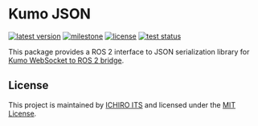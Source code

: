 # Kumo JSON

[![latest version](https://img.shields.io/github/v/release/ichiro-its/kumo_json)](https://github.com/ichiro-its/kumo_json/releases/)
[![milestone](https://img.shields.io/github/milestones/progress/ichiro-its/kumo_json/1?label=milestone)](https://github.com/ichiro-its/kumo_json/milestone/1)
[![license](https://img.shields.io/github/license/ichiro-its/kumo_json)](./LICENSE)
[![test status](https://img.shields.io/github/workflow/status/ichiro-its/kumo_json/Build%20and%20Test?label=test)](https://github.com/ichiro-its/kumo_json/actions)

This package provides a ROS 2 interface to JSON serialization library for [Kumo WebSocket to ROS 2 bridge](https://github.com/ichiro-its/kumo).

## License

This project is maintained by [ICHIRO ITS](https://github.com/ichiro-its) and licensed under the [MIT License](./LICENSE).